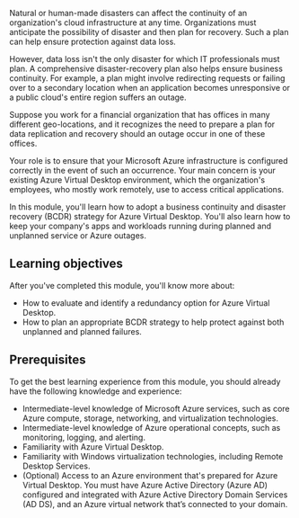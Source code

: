 Natural or human-made disasters can affect the continuity of an organization's cloud infrastructure at any time. Organizations must anticipate the possibility of disaster and then plan for recovery. Such a plan can help ensure protection against data loss.

However, data loss isn't the only disaster for which IT professionals must plan. A comprehensive disaster-recovery plan also helps ensure business continuity. For example, a plan might involve redirecting requests or failing over to a secondary location when an application becomes unresponsive or a public cloud's entire region suffers an outage.

Suppose you work for a financial organization that has offices in many different geo-locations, and it recognizes the need to prepare a plan for data replication and recovery should an outage occur in one of these offices. 

Your role is to ensure that your Microsoft Azure infrastructure is configured correctly in the event of such an occurrence. Your main concern is your existing Azure Virtual Desktop environment, which the organization's employees, who mostly work remotely, use to access critical applications.

In this module, you'll learn how to adopt a business continuity and disaster recovery (BCDR) strategy for Azure Virtual Desktop. You'll also learn how to keep your company's apps and workloads running during planned and unplanned service or Azure outages.

## Learning objectives

After you've completed this module, you'll know more about:
- How to evaluate and identify a redundancy option for Azure Virtual Desktop. 
- How to plan an appropriate BCDR strategy to help protect against both unplanned and planned failures.

## Prerequisites

To get the best learning experience from this module, you should already have the following knowledge and experience:

- Intermediate-level knowledge of Microsoft Azure services, such as core Azure compute, storage, networking, and virtualization technologies.
- Intermediate-level knowledge of Azure operational concepts, such as monitoring, logging, and alerting.
- Familiarity with Azure Virtual Desktop.
- Familiarity with Windows virtualization technologies, including Remote Desktop Services.
- (Optional) Access to an Azure environment that's prepared for Azure Virtual Desktop. You must have Azure Active Directory (Azure AD) configured and integrated with Azure Active Directory Domain Services (AD DS), and an Azure virtual network that’s connected to your domain.
